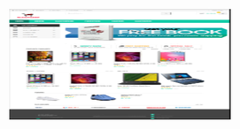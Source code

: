 <img src="https://github.com/duchuyvo0368/Shopping/raw/master/demo/Screenshot%202024-06-07%20152745.png" width=400; height=200px alt="Shopping App Screenshot">
